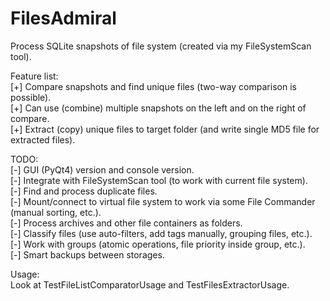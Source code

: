 # FilesAdmiral

Process SQLite snapshots of file system (created via my FileSystemScan tool). <br />

Feature list: <br />
[+] Compare snapshots and find unique files (two-way comparison is possible). <br />
[+] Can use (combine) multiple snapshots on the left and on the right of compare. <br />
[+] Extract (copy) unique files to target folder (and write single MD5 file for extracted files). <br />

TODO: <br />
[-] GUI (PyQt4) version and console version. <br />
[-] Integrate with FileSystemScan tool (to work with current file system). <br />
[-] Find and process duplicate files. <br />
[-] Mount/connect to virtual file system to work via some File Commander (manual sorting, etc.). <br />
[-] Process archives and other file containers as folders. <br />
[-] Classify files (use auto-filters, add tags manually, grouping files, etc.). <br />
[-] Work with groups (atomic operations, file priority inside group, etc.). <br />
[-] Smart backups between storages. <br />

Usage: <br />
Look at TestFileListComparatorUsage and TestFilesExtractorUsage. <br />

